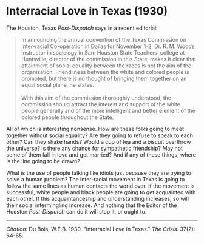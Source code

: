# Interracial Love in Texas (1930)

The Houston, Texas *Post-Dispatch* says in a recent editorial:

> In announcing the annual convention of the Texas Commission on Inter-racial Co-operation in Dallas for November 1-2, Dr. R. M. Woods, instructor in sociology in Sam Houston State Teachers’ college at Huntsville, director of the commission in this State, makes it clear that attainment of social equality between the races is not the aim of the organization. Friendliness between the white and colored people is promoted, but there is no thought of bringing them together on an equal social plane, he states.  
> &nbsp;  
> With this aim of the commission thoroughly understood, the commission should attract the interest and support of the white people generally and of the more intelligent and better element of the colored people throughout the State.

All of which is interesting nonsense. How are these folks going to meet together without social equality? Are they going to refuse to speak to each other? Can they shake hands? Would a cup of tea and a biscuit overthrow the universe? Is there any chance for sympathetic friendship? May not some of them fall in love and get married? And if any of these things, where is the line going to be drawn?

What is the use of people talking like idiots just because they are trying to solve a human problem? The inter-racial movement in Texas is going to follow the same lines as human contacts the world over. If the movement is successful, white people and black people are going to get acquainted with each other. If this acquaintanceship and understanding increases, so will their social intermingling increase. And nothing that the Editor of the Houston *Post-Dispatch* can do it will stop it, or ought to.

______________
*Citation:* Du Bois, W.E.B. 1930. "Interracial Love in Texas." *The Crisis*. 37(2): 64-65.

